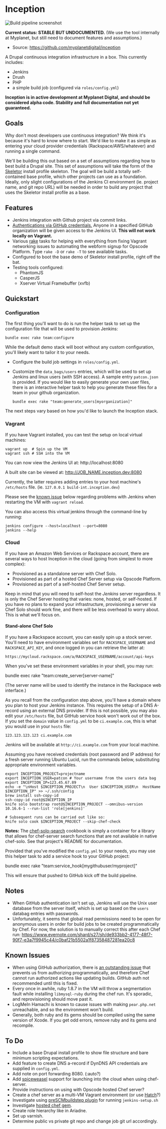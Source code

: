 Inception
=========

![Build pipeline
screenshot](https://www.evernote.com/shard/s27/sh/a9c39412-a118-4708-ac74-18a9f555ef00/9313341fa1690a92086828755618f154/res/85cecd42-b7bf-4f76-89dc-5d7ae67152a1/skitch.png)

**Current status: STABLE BUT UNDOCUMENTED.** (We use the tool internally
at Myplanet, but still need to document features and assumptions.)

  - Source: https://github.com/myplanetdigital/inception

A Drupal continuous integration infrastructure in a box. This currently
includes:

  - Jenkins
  - Drush
  - PHP
  - a simple build job (configured via `roles/config.yml`)

**Inception is in active development at Myplanet Digital, and should be
considered alpha code. Stability and full documentation not yet
guaranteed.**

Goals
-----

Why don't most developers use continuous integration? We think it's
because it's hard to know where to start. We'd like to make it as simple
as entering your cloud provider credentials (Rackspace/AWS/whatever) and
running a single command.

We'll be building this out based on a set of assumptions regarding how
to best build a Drupal site. This set of assumptions will take the form
of the [Skeletor][skeletor] install profile skeleton. The goal will be
build a totally self-contained base profile, which other projects can
use as a foundation. Ideally, only slight configurations of the Jenkins
CI environment (ie. project name, and git repo URL) will be needed in
order to build any project that uses the Skeletor install profile as
a base.

Features
--------

  - Jenkins integration with Github project via commit links.
  - [Authentications via GitHub credentials.][plugin-github-oauth]
    Anyone in a specified GitHub organization will be given access to
    the Jenkins UI. **This will not work locally on Vagrant.**
  - Various [rake][about-rake] tasks for helping with everything from
    fixing Vagrant networking issues to automating the webform signup
    for Opscode Platform. Type `rake -D` or `rake -T` to see available
    tasks.
  - Configured to boot the base demo of Skeletor install profile,
    right off the bat.
  - Testing tools configured:
    - PhantomJS
    - CasperJS
    - Xserver Virtual Framebuffer (xvfb)

Quickstart
----------

### Configuration

The first thing you'll want to do is run the helper task to set up the
configuration file that will be used to provision Jenkins:

    bundle exec rake team:configure

While the default demo stack will boot without any custom configuration, you'll
likely want to tailor it to your needs.

  - Configure the build job settings in `roles/config.yml`.
  - Customize the `data_bags/users` entries, which will be used to set
    up Jenkins and linux users (with SSH access). A sample entry
    `patcon.json` is provided. If you would like to easily generate your
    own user files, there is an interactive helper task to help you generate
    these files for a team in your github organization.

        bundle exec rake "team:generate_users[myorganization]"

The next steps vary based on how you'd like to launch the Inception
stack.

### Vagrant

If you have Vagrant installed, you can test the setup on local virtual
machines:

    vagrant up  # Spin up the VM
    vagrant ssh # SSH into the VM

You can now view the Jenkins UI at: http://localhost:8080

A built site can be viewed at: http://JOB_NAME.inception.dev:8080

Currently, the latter requires adding entries to your host machine's
`/etc/hosts` file. (ie. `127.0.0.1 build-int.inception.dev`)

Please see the [known issue](#known-issues) below regarding problems
with Jenkins when restarting the VM with `vagrant reload`.

You can also access this virtual jenkins through the command-line by
running:

    jenkins configure --host=localhost --port=8080
    jenkins --help

### Cloud

If you have an Amazon Web Services or Rackspace account, there are
several ways to host Inception in the cloud (going from simplest to more
complex):

  - Provisioned as a standalone server with Chef Solo.
  - Provisioned as part of a hosted Chef Server setup via Opscode
    Platform.
  - Provisioned as part of a self-hosted Chef Server setup.

Keep in mind that you will need to self-host the *Jenkins* server
regardless. It is only the Chef Server hosting that varies: none,
hosted, or self-hosted. If you have no plans to expand your
infrastructure, provisioning a server via Chef Solo should work fine,
and there will be less overhead to worry about. This is what we'll focus
on.

#### Stand-alone Chef Solo

If you have a Rackspace account, you can easily spin up a stock server.
You'll need to have environment variables set for `RACKSPACE_USERNAME` and
`RACKSPACE_API_KEY`, and once logged in you can retrieve the latter at:

    https://mycloud.rackspace.com/a/RACKSPACE_USERNAME/account/api-keys

When you've set these environment variables in your shell, you may run:

   bundle exec rake "team:create_server[server-name]"

(The server name will be used to identify the instance in the Rackspace
web interface.)

As you recall from the configuration step above, you'll have a domain
where you plan to host your Jenkins instance. This requires the setup of
a DNS A-record using an external DNS provider. If this is not possible,
you may also edit your `/etc/hosts` file, but GitHub service hook won't
work out of the box. If you set the `domain` value in `config.yml` to be
`ci.example.com`, this is what you would use in your `hosts` file:

    123.123.123.123 ci.example.com

Jenkins will be available at `http://ci.example.com` from your local
machine.

Assuming you have received credentials (root password and IP address)
for a fresh server running Ubuntu Lucid, run the commands below, substituting
appropriate environment variables.

    export INCEPTION_PROJECT=projectname
    export INCEPTION_USER=patcon # Your username from the users data bag
    export INCEPTION_IP=123.45.67.89
    echo -e "\nHost $INCEPTION_PROJECT\n  User $INCEPTION_USER\n  HostName $INCEPTION_IP" >> ~/.ssh/config
    brew install ssh-copy-id
    ssh-copy-id root@$INCEPTION_IP
    knife solo bootstrap root@$INCEPTION_PROJECT --omnibus-version 10.16.6-1 --run-list 'role[jenkins]'

    # Subsequent runs can be carried out like so:
    knife solo cook $INCEPTION_PROJECT --skip-chef-check

**Notes:** The [chef-solo-search][chef-solo-search] cookbook is simply a
container for a library that allows for chef-server search functions
that are not available in native chef-solo. See that project's README
for documentation.

Provided that you've modified the `config.yml` to your needs, you may
use this helper task to add a service hook to your GitHub project:

   bundle exec rake "team:service_hook[mygithubuser/myproject]"

This will ensure that pushed to GitHub kick off the build pipeline.

Notes
-----

  - When GitHub authentication isn't set up, Jenkins will use the Unix
    user database from the server itself, which is set up based on the
    `users` databag entries with passwords.
  - Unfortunately, it seems that global read permissions need to be open
    for anonymous users in order for build jobs to be created
    programmatically by Chef. For now, the solution is to manually
    correct this after each Chef run:
    https://www.evernote.com/shard/s27/sh/de933bb2-4177-48f7-90f7-e3a7f9945c44/c0baf21b5502a1f87358487281ea20c8

Known Issues
------------

  - When using GitHub authorization, there is [an outstanding
    issue][github-auth-issue] that prevents us from authorizing
    programmatically, and therefore Chef cannot run authorized actions like
    updating builds. GitHub auth not recommended until this is fixed.
  - Every once in awhile, ruby 1.8.7 in the VM will throw a
    segmentation fault while installing `libmysql-ruby` during the chef
    run. It's sporadic, and reprovisioning should move past it.
  - LogMeIn Hamachi is known to cause issues with making `pear.php.net`
    unreachable, and so the environment won't build.
  - Generally, both ruby and its gems should be compiled using the same
    version of Xcode. If you get odd errors, remove ruby and its gems
    and recompile.

To Do
-----

  - Include a base Drupal install profile to show file structure and
    bare minimum scripting expectations.
  - Add feature to create DNS a-record if DynDNS API credentials are
    supplied in `config.yml`.
  - Add note on port forwarding 8080. (:auto?)
  - Add [spiceweasel][spiceweasel-project] support for launching into
    the cloud when using chef-server.
  - Provide instructions on using with Opscode hosted Chef server?
  - Create a chef server as a multi-VM Vagrant environment (or use
    [Hatch][hatch-project]?)
  - Investigate using [preSCMbuildstep plugin][plugin-preSCMbuildstep]
    for running `jenkins-setup.sh`
  - Investigate [hosted chef gem][hosted-chef-gem].
  - Create role hierarchy like in Ariadne.
  - Set up varnish.
  - Determine public vs private git repo and change job git url
    accordingly.

<!-- Links -->
   [hatch-project]:            http://xdissent.github.com/chef-hatch-repo/
   [spiceweasel-project]:      http://wiki.opscode.com/display/chef/Spiceweasel
   [chef-solo-search]:         https://github.com/edelight/chef-solo-search#readme
   [user-cookbook]:            https://github.com/fnichol/chef-user#readme
   [plugin-github-oauth]:      https://wiki.jenkins-ci.org/display/JENKINS/Github+OAuth+Plugin
   [plugin-preSCMbuildstep]:   https://wiki.jenkins-ci.org/display/JENKINS/pre-scm-buildstep
   [about-rake]:               http://en.wikipedia.org/wiki/Rake_(software)
   [skeletor]:                 https://github.com/myplanetdigital/drupal-skeletor#readme
   [hosted-chef-gem]:          https://github.com/opscode/hosted-chef-gem#readme
   [github-auth-issue]:        https://github.com/mocleiri/github-oauth-plugin/issues/18
